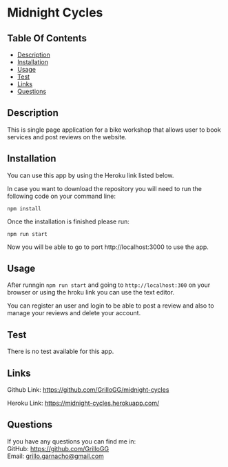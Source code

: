 # Midnight Cycles

## Table Of Contents

  - [Description](#description)
  - [Installation](#installation)
  - [Usage](#usage)
  - [Test](#test)
  - [Links](#links)
  - [Questions](#questions)

## Description

This is single page application for a bike workshop that allows user to book services and post reviews on the website.

## Installation

You can use this app by using the Heroku link listed below.

In case you want to download the repository you will need to run the following code on your command line:

```
npm install
```

Once the installation is finished please run:

```
npm run start
```

Now you will be able to go to port http://localhost:3000 to use the app.

## Usage

After runngin `npm run start` and going to `http://localhost:300` on your browser or using the hroku link you can use the text editor.

You can register an user and login to be able to post a review and also to manage your reviews and delete your account.

## Test

There is no test available for this app.

## Links

Github Link: https://github.com/GrilloGG/midnight-cycles

Heroku Link: https://midnight-cycles.herokuapp.com/

## Questions

If you have any questions you can find me in: </br>
GitHub: https://github.com/GrilloGG </br>
Email: grillo.garnacho@gmail.com
